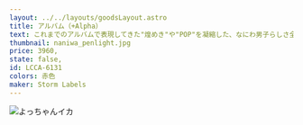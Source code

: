 ```yaml
---
layout: ../../layouts/goodsLayout.astro
title: アルバム（+Alpha）
text: これまでのアルバムで表現してきた"煌めき"や"POP"を凝縮した、なにわ男子らしさ全開のアルバムリード曲「Alpha」をはじめ、様々なジャンルの楽曲にも挑戦し、なにわ男子の音楽に幅がプラスされた作品に。
thumbnail: naniwa_penlight.jpg
price: 3960,
state: false,
id: LCCA-6131
colors: 赤色
maker: Storm Labels
---
```


![よっちゃんイカ](/images/naniwa_penlight.jpg)
